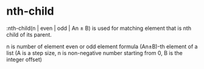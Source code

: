 # nth-child

:nth-child(n | even | odd | An ± B) is used for matching element that is nth child of its parent.

n is number of element
even or odd element
formula (An±B)-th element of a list (A is a step size, n is non-negative number starting from 0, B is the integer offset)
